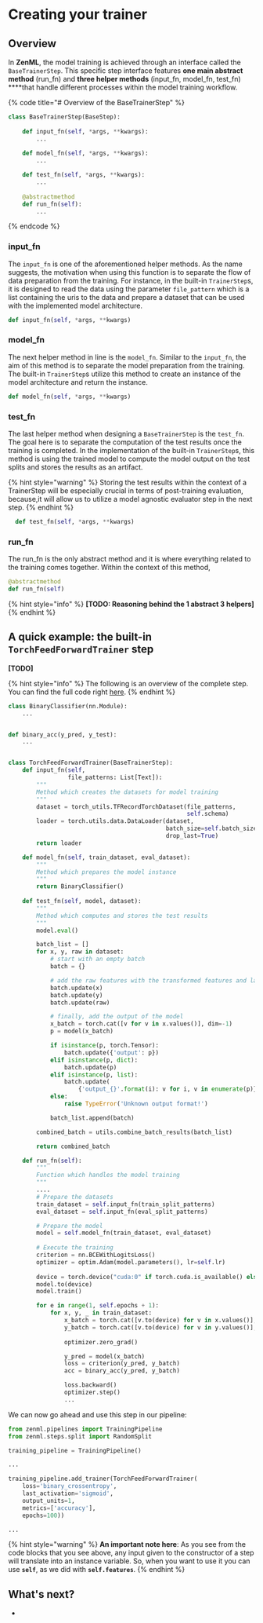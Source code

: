 # Creating your trainer

## Overview

In **ZenML**, the model training is achieved through an interface called the `BaseTrainerStep`. This specific step interface features **one main abstract method** \(run\_fn\) and **three helper methods** \(input\_fn, model\_fn, test\_fn\) ****that handle different processes within the model training workflow.

{% code title="\# Overview of the BaseTrainerStep" %}
```python
class BaseTrainerStep(BaseStep):
    
    def input_fn(self, *args, **kwargs):
        ...
        
    def model_fn(self, *args, **kwargs):
        ...

    def test_fn(self, *args, **kwargs):
        ...
    
    @abstractmethod    
    def run_fn(self):
        ...    
```
{% endcode %}

### input\_fn

The `input_fn` is one of the aforementioned helper methods. As the name suggests, the motivation when using this function is to separate the flow of data preparation from the training. For instance, in the built-in `TrainerStep`s, it is designed to read the data using the parameter `file_pattern` which is a list containing the uris to the data and prepare a dataset that can be used with the implemented model architecture.

```python
def input_fn(self, *args, **kwargs)
```

### model\_fn

The next helper method in line is the `model_fn`. Similar to the `input_fn`, the aim of this method is to separate the model preparation from the training. The built-in `TrainerStep`s utilize this method to create an instance of the model architecture and return the instance.

```python
def model_fn(self, *args, **kwargs)
```

### test\_fn

The last helper method when designing a `BaseTrainerStep` is the `test_fn`. The goal here is to separate the computation of the test results once the training is completed.  In the implementation of the built-in `TrainerStep`s, this method is using the trained model to compute the model output on the test splits and stores the results as an artifact. 

{% hint style="warning" %}
Storing the test results within the context of a TrainerStep will be especially crucial in terms of post-training evaluation, because,it will allow us to utilize a model agnostic evaluator step in the next step.
{% endhint %}

```python
  def test_fn(self, *args, **kwargs)
```

### run\_fn

The run\_fn is the only abstract method and it is where everything related to the training comes together. Within the context of this method,

```python
@abstractmethod 
def run_fn(self)
```

{% hint style="info" %}
**\[TODO: Reasoning behind the 1 abstract 3 helpers\]**
{% endhint %}

## A quick example: the built-in `TorchFeedForwardTrainer` step

**\[TODO\]**

{% hint style="info" %}
The following is an overview of the complete step. You can find the full code right [here](https://github.com/maiot-io/zenml/blob/main/zenml/steps/trainer/pytorch_trainers/torch_ff_trainer.py,).
{% endhint %}

```python
class BinaryClassifier(nn.Module):
    ...


def binary_acc(y_pred, y_test):
    ...


class TorchFeedForwardTrainer(BaseTrainerStep):
    def input_fn(self,
                 file_patterns: List[Text]):
        """
        Method which creates the datasets for model training
        """
        dataset = torch_utils.TFRecordTorchDataset(file_patterns,
                                                   self.schema)
        loader = torch.utils.data.DataLoader(dataset,
                                             batch_size=self.batch_size,
                                             drop_last=True)
        return loader

    def model_fn(self, train_dataset, eval_dataset):
        """
        Method which prepares the model instance
        """
        return BinaryClassifier()
        
    def test_fn(self, model, dataset):
        """
        Method which computes and stores the test results
        """
        model.eval()

        batch_list = []
        for x, y, raw in dataset:
            # start with an empty batch
            batch = {}

            # add the raw features with the transformed features and labels
            batch.update(x)
            batch.update(y)
            batch.update(raw)

            # finally, add the output of the model
            x_batch = torch.cat([v for v in x.values()], dim=-1)
            p = model(x_batch)

            if isinstance(p, torch.Tensor):
                batch.update({'output': p})
            elif isinstance(p, dict):
                batch.update(p)
            elif isinstance(p, list):
                batch.update(
                    {'output_{}'.format(i): v for i, v in enumerate(p)})
            else:
                raise TypeError('Unknown output format!')

            batch_list.append(batch)

        combined_batch = utils.combine_batch_results(batch_list)

        return combined_batch

    def run_fn(self):
        """
        Function which handles the model training
        """
        ....
        # Prepare the datasets
        train_dataset = self.input_fn(train_split_patterns)
        eval_dataset = self.input_fn(eval_split_patterns)

        # Prepare the model
        model = self.model_fn(train_dataset, eval_dataset)
        
        # Execute the training
        criterion = nn.BCEWithLogitsLoss()
        optimizer = optim.Adam(model.parameters(), lr=self.lr)
        
        device = torch.device("cuda:0" if torch.cuda.is_available() else "cpu")
        model.to(device)
        model.train()

        for e in range(1, self.epochs + 1):
            for x, y, _ in train_dataset:
                x_batch = torch.cat([v.to(device) for v in x.values()], dim=-1)
                y_batch = torch.cat([v.to(device) for v in y.values()], dim=-1)
                
                optimizer.zero_grad()

                y_pred = model(x_batch)
                loss = criterion(y_pred, y_batch)
                acc = binary_acc(y_pred, y_batch)

                loss.backward()
                optimizer.step()                
                ...
```

We can now go ahead and use this step in our pipeline:

```python
from zenml.pipelines import TrainingPipeline
from zenml.steps.split import RandomSplit

training_pipeline = TrainingPipeline()

...

training_pipeline.add_trainer(TorchFeedForwardTrainer(
    loss='binary_crossentropy',
    last_activation='sigmoid',
    output_units=1,
    metrics=['accuracy'],
    epochs=100))

...
```

{% hint style="warning" %}
**An important note here**: As you see from the code blocks that you see above, any input given to the constructor of a step will translate into an instance variable. So, when you want to use it you can use **`self`**, as we did with **`self.features`**.
{% endhint %}

## What's next?

* 
